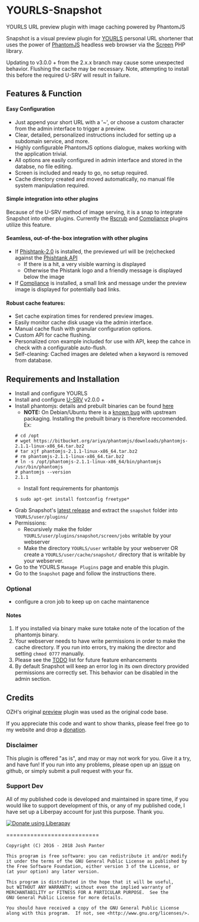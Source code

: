 # YOURLS-Snapshot
YOURLS URL preview plugin with image caching powered by PhantomJS

Snapshot is a visual preview plugin for [YOURLS](https://yourls.org/) personal URL shortener that uses the power of [PhantomJS](http://phantomjs.org/) headless web browser via the [Screen](https://github.com/microweber/screen) PHP library.

Updating to v3.0.0 + from the 2.x.x branch may cause some unexpected behavior. Flushing the cache may be necessary. Note, attempting to install this before the required U-SRV will result in failure.

## Features & Function

#### Easy Configuration
- Just append your short URL with a '~', or choose a custom character from the admin interface to trigger a preview.
- Clear, detailed, personalized instructions included for setting up a subdomain service, and more.
- Highly configurable PhantomJS options dialogue, makes working with the application trivial.
- All options are easily configured in admin interface and stored in the databse, no file editing.
- Screen is included and ready to go, no setup required.
- Cache directory created and moved automatically, no manual file system manipulation required.

#### Simple integration into other plugins
Because of the U-SRV method of image serving, it is a snap to integrate Snapshot into other plugins. Currently the [Rscrub](https://github.com/joshp23/YOURLS-rscrub) and [Compliance](https://github.com/joshp23/YOURLS-Compliance) plugins utilize this feature.

#### Seamless, out-of-the-box integration with other plugins
- If [Phishtank-2.0](https://github.com/joshp23/YOURLS-Phishtank-2.0) is installed, the previewed url will be (re)checked against the [Phishtank API](https://www.phishtank.com/)
    - If there is a hit, a very visible warning is displayed 
    - Otherwise the Phistank logo and a friendly message is displayed below the image
- If [Compliance](https://github.com/joshp23/YOURLS-Compliance) is installed, a small link and message under the preview image is displayed for potentially bad links.

#### Robust cache features: 
- Set cache expiration times for rendered preview images.
- Easily monitor cache disk usage via the admin interface.
- Manual cache flush with granular configuration options.
- Custom API for cache flushing.
- Personalized cron example included for use with API, keep the cahce in check with a configurable auto-flush.
- Self-cleaning: Cached images are deleted when a keyword is removed from database.

## Requirements and Installation
* Install and configure YOURLS
* Install and configure [U-SRV](https://github.com/joshp23/YOURLS-U-SRV) v2.0.0 +
* Install phantomjs: details and prebuilt binaries can be found [here](http://phantomjs.org/download.html)
  * __NOTE:__ On Debian/Ubuntu there is a [known bug](https://bugs.debian.org/cgi-bin/bugreport.cgi?bug=808242) with upstream packaging. Installing the prebuilt binary is therefore reccomended. Ex:
  ```
  # cd /opt
  # wget https://bitbucket.org/ariya/phantomjs/downloads/phantomjs-2.1.1-linux-x86_64.tar.bz2
  # tar xjf phantomjs-2.1.1-linux-x86_64.tar.bz2
  # rm phantomjs-2.1.1-linux-x86_64.tar.bz2
  # ln -s /opt/phantomjs-2.1.1-linux-x86_64/bin/phantomjs /usr/bin/phantomjs
  # phantomjs --version
  2.1.1
  ```
  * Install font requirements for phantomjs
  ```
  $ sudo apt-get install fontconfig freetype*
  ```
* Grab Snapshot's [latest release](https://github.com/joshp23/YOURLS-Snapshot/releases/latest) and extract the `snapshot` folder into `YOURLS/user/plugins/`  
* Permissions:
  * Recursively make the folder `YOURLS/user/plugins/snapshot/screen/jobs` writable by your webserver
  * Make the directory `YOURLS/user` writable by your webserver OR create a `YOURLS/user/cache/snapshot/` directory that is writable by your webserver.
* Go to the YOURLS `Manage Plugins` page and enable this plugin.
* Go to the `Snapshot` page and follow the instructions there.

### Optional
* configure a cron job to keep up on cache maintanence

#### Notes 
1. If you installed via binary make sure totake note of the location of the phantomjs binary.
2. Your webserver needs to have write permissions in order to make the cache directory. If you run into errors, try making the director and setting `chmod 0777` manually. 
3. Please see the [TODO](https://github.com/joshp23/YOURLS-Snapshot/issues/1) list for future feature enhancements
4. By default Snapshot will keep an error log in its own directory provided permissions are correctly set. This behavior can be disabled in the admin section.

## Credits
OZH's original [preview](https://github.com/YOURLS/YOURLS/wiki/Plugin-%3D-Preview-URL) plugin was used as the original code base.

If you appreciate this code and want to show thanks, please feel free go to my website and drop a [donation](https://unfettered.net/donate).

### Disclaimer

This plugin is offered "as is", and may or may not work for you. Give it a try, and have fun! If you run into any problems, please open up an [issue](https://github.com/joshp23/YOURLS-Snapshot/issues) on github, or simply submit a pull request with your fix.

### Support Dev
All of my published code is developed and maintained in spare time, if you would like to support development of this, or any of my published code, I have set up a Liberpay account for just this purpose. Thank you.

<noscript><a href="https://liberapay.com/joshu42/donate"><img alt="Donate using Liberapay" src="https://liberapay.com/assets/widgets/donate.svg"></a></noscript>

===========================

    Copyright (C) 2016 - 2018 Josh Panter

    This program is free software: you can redistribute it and/or modify
    it under the terms of the GNU General Public License as published by
    the Free Software Foundation, either version 3 of the License, or
    (at your option) any later version.

    This program is distributed in the hope that it will be useful,
    but WITHOUT ANY WARRANTY; without even the implied warranty of
    MERCHANTABILITY or FITNESS FOR A PARTICULAR PURPOSE.  See the
    GNU General Public License for more details.

    You should have received a copy of the GNU General Public License
    along with this program.  If not, see <http://www.gnu.org/licenses/>.

